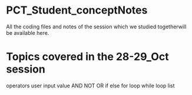 # PCT_Student_conceptNotes

All the coding files and notes of the session which we studied togetherwill be available here.

# Topics covered in the 28-29_Oct session

operators
user input value
AND NOT OR
if else
for loop
while loop
list 
